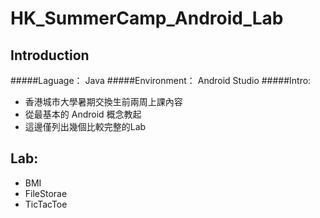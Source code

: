 # HK_SummerCamp_Android_Lab
## Introduction
#####Laguage： Java
#####Environment： Android Studio
#####Intro:
  * 香港城市大學暑期交換生前兩周上課內容
  * 從最基本的 Android 概念教起
  * 這邊僅列出幾個比較完整的Lab
  
## Lab:
  * BMI
  * FileStorae
  * TicTacToe
